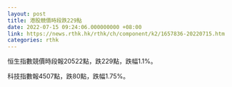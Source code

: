 ```yaml
---
layout: post
title: 港股競價時段跌229點
date: 2022-07-15 09:24:06.000000000 +08:00
link: https://news.rthk.hk/rthk/ch/component/k2/1657836-20220715.htm
categories: rthk
---
```


恒生指數競價時段報20522點，跌229點，跌幅1.1%。

科技指數報4507點，跌80點，跌幅1.75%。
